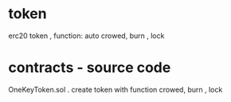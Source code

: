 # token
erc20 token , function: auto crowed, burn , lock

# contracts - source code
OneKeyToken.sol . create token with function crowed, burn , lock
